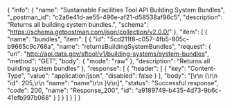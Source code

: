 {
  "info": {
    "name": "Sustainable Facilities Tool API Building System Bundles",
    "_postman_id": "c2a6e41d-ae55-496e-af21-d58538af96c5",
    "description": "Returns all building system bundles.",
    "schema": "https://schema.getpostman.com/json/collection/v2.0.0/"
  },
  "item": [
    {
      "name": "bundles",
      "item": [
        {
          "id": "5cd211f8-c057-4fb5-805c-b9665c9c768a",
          "name": "returnsBuildingSystemBundles",
          "request": {
            "url": "http://api.data.gov/sftool/v1/building-systems/system-bundles",
            "method": "GET",
            "body": {
              "mode": "raw"
            },
            "description": "Returns all building system bundles"
          },
          "response": [
            {
              "header": [
                {
                  "key": "Content-Type",
                  "value": "application/json",
                  "disabled": false
                }
              ],
              "body": "[\r\n  {\r\n    \"id\": 205,\r\n    \"name\": \"name\"\r\n  }\r\n]",
              "status": "Successful response",
              "code": 200,
              "name": "Response_200",
              "id": "a9189749-b435-4d73-9b6c-41efb997b068"
            }
          ]
        }
      ]
    }
  ]
}